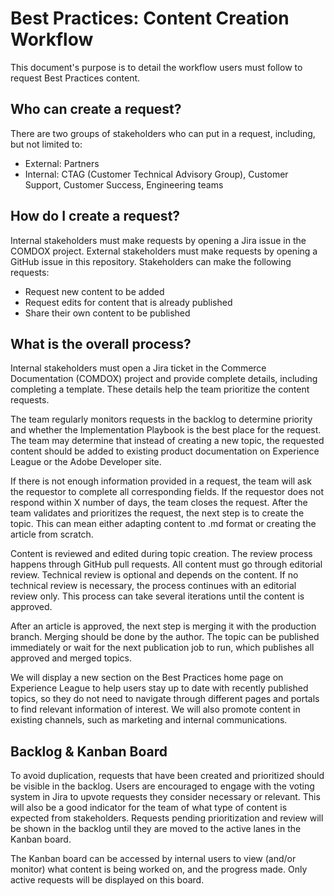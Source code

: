 # Best Practices: Content Creation Workflow
 
This document's purpose is to detail the workflow users must follow to request Best Practices content.

## Who can create a request?

There are two groups of stakeholders who can put in a request, including, but not limited to: 

-  External: Partners
-  Internal: CTAG (Customer Technical Advisory Group), Customer Support, Customer Success, Engineering teams

## How do I create a request?

Internal stakeholders must make requests by opening a Jira issue in the COMDOX project. External stakeholders must make requests by opening a GitHub issue in this repository. Stakeholders can make the following requests:

-  Request new content to be added 
-  Request edits for content that is already published
-  Share their own content to be published

## What is the overall process?

Internal stakeholders must open a Jira ticket in the Commerce Documentation (COMDOX) project and provide complete details, including completing a template. These details help the team prioritize the content requests.

The team regularly monitors requests in the backlog to determine priority and whether the Implementation Playbook is the best place for the request. The team may determine that instead of creating a new topic, the requested content should be added to existing product documentation on Experience League or the Adobe Developer site.

If there is not enough information provided in a request, the team will ask the requestor to complete all corresponding fields. If the requestor does not respond within X number of days, the team closes the request. 
After the team validates and prioritizes the request, the next step is to create the topic. This can mean either adapting content to .md format or creating the article from scratch. 

Content is reviewed and edited during topic creation. The review process happens through GitHub pull requests. All content must go through editorial review. Technical review is optional and depends on the content. If no technical review is necessary, the process continues with an editorial review only. This process can take several iterations until the content is approved.

After an article is approved, the next step is merging it with the production branch. Merging should be done by the author. The topic can be published immediately or wait for the next publication job to run, which publishes all approved and merged topics.

We will display a new section on the Best Practices home page on Experience League to help users stay up to date with recently published topics, so they do not need to navigate through different pages and portals to find relevant information of interest. We will also promote content in existing channels, such as marketing and internal communications.

## Backlog & Kanban Board

To avoid duplication, requests that have been created and prioritized should be visible in the backlog. Users are encouraged to engage with the voting system in Jira to upvote requests they consider necessary or relevant. This will also be a good indicator for the team of what type of content is expected from stakeholders. Requests pending prioritization and review will be shown in the backlog until they are moved to the active lanes in the Kanban board. 

The Kanban board can be accessed by internal users to view (and/or monitor) what content is being worked on, and the progress made. Only active requests will be displayed on this board.

